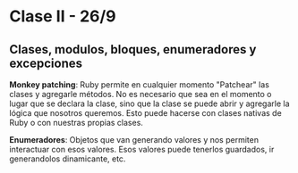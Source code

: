 # Clase II - 26/9 #
## Clases, modulos, bloques, enumeradores y excepciones ##

**Monkey patching**: Ruby permite en cualquier momento "Patchear" las clases y agregarle métodos. No es necesario que sea en el momento o lugar que se declara la clase, sino que la clase se puede abrir y agregarle la lógica que nosotros queremos. Esto puede hacerse con clases nativas de Ruby o con nuestras propias clases.

**Enumeradores**: Objetos que van generando valores y nos permiten interactuar con esos valores. Esos valores puede tenerlos guardados, ir generandolos dinamicante, etc.

